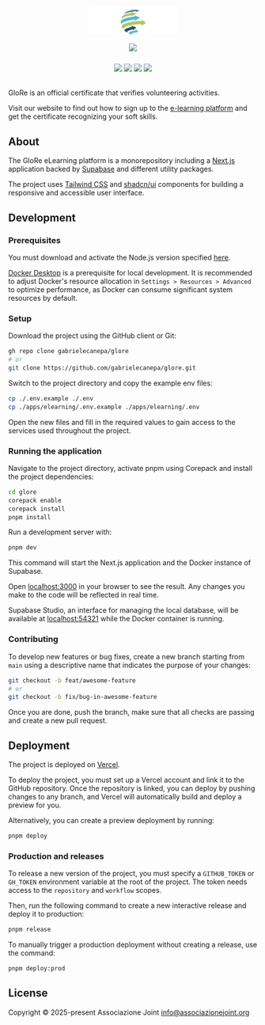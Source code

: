 <div align="center">
  <h1>
    <img src="logo.svg" alt="" width="180">
    <br>
    <a href="https://github.com/gabrielecanepa/glore/releases"><img src="https://img.shields.io/github/package-json/v/gabrielecanepa/glore?labelColor=24292e&color=5cb9d2&style=flat-square"></a>
  </h1>
  <a href="https://github.com/gabrielecanepa/glore/deployments/Production"><img src="https://img.shields.io/github/deployments/gabrielecanepa/glore/Production?logo=vercel&label=Production&labelColor=%2324292e"></a>
  <a href="https://github.com/gabrielecanepa/glore/deployments/Preview"><img src="https://img.shields.io/github/deployments/gabrielecanepa/glore/Preview?logo=vercel&label=Preview&labelColor=%2324292e"></a>
  <a href="https://github.com/gabrielecanepa/glore/actions/workflows/ci.yml"><img src="https://github.com/gabrielecanepa/glore/actions/workflows/ci.yml/badge.svg"></a>
  <a href="https://github.com/gabrielecanepa/glore/actions/workflows/github-code-scanning/codeql"><img src="https://github.com/gabrielecanepa/glore/actions/workflows/github-code-scanning/codeql/badge.svg"></a>
</div>
<br>

GloRe is an official certificate that verifies volunteering activities.

Visit our website to find out how to sign up to the [e-learning platform](https://elearning.glorecertificate.net) and get the certificate recognizing your soft skills.

## About

The GloRe eLearning platform is a monorepository including a <a href="https://nextjs.org">Next.js</a> application backed by <a href="https://supabase.com">Supabase</a> and different utility packages.

The project uses <a href="https://tailwindcss.com">Tailwind CSS</a> and <a href="https://ui.shadcn.com">shadcn/ui</a> components for building a responsive and accessible user interface.

## Development

### Prerequisites

You must download and activate the Node.js version specified [here](.node-version).

[Docker Desktop](https://docs.docker.com/desktop) is a prerequisite for local development. It is recommended to adjust Docker's resource allocation in `Settings > Resources > Advanced` to optimize performance, as Docker can consume significant system resources by default.

### Setup

Download the project using the GitHub client or Git:

```sh
gh repo clone gabrielecanepa/glore
# or
git clone https://github.com/gabrielecanepa/glore.git
```

Switch to the project directory and copy the example env files:

```sh
cp ./.env.example ./.env
cp ./apps/elearning/.env.example ./apps/elearning/.env
```

Open the new files and fill in the required values to gain access to the services used throughout the project.

### Running the application

Navigate to the project directory, activate pnpm using Corepack and install the project dependencies:

```sh
cd glore
corepack enable
corepack install
pnpm install
```

Run a development server with:

```bash
pnpm dev
```

This command will start the Next.js application and the Docker instance of Supabase.

Open [localhost:3000](http://localhost:3000) in your browser to see the result. Any changes you make to the code will be reflected in real time.

Supabase Studio, an interface for managing the local database, will be available at [localhost:54321](http://localhost:54321) while the Docker container is running.

### Contributing

To develop new features or bug fixes, create a new branch starting from `main` using a descriptive name that indicates the purpose of your changes:

```sh
git checkout -b feat/awesome-feature
# or
git checkout -b fix/bug-in-awesome-feature
```

Once you are done, push the branch, make sure that all checks are passing and create a new pull request.

## Deployment

The project is deployed on [Vercel](https://vercel.com).

To deploy the project, you must set up a Vercel account and link it to the GitHub repository. Once the repository is linked, you can deploy by pushing changes to any branch, and Vercel will automatically build and deploy a preview for you.

Alternatively, you can create a preview deployment by running:

```sh
pnpm deploy
```

### Production and releases

To release a new version of the project, you must specify a `GITHUB_TOKEN` or `GH_TOKEN` environment variable at the root of the project. The token needs access to the `repository` and `workflow` scopes.

Then, run the following command to create a new interactive release and deploy it to production:

```sh
pnpm release
```

To manually trigger a production deployment without creating a release, use the command:

```sh
pnpm deploy:prod
```

## License

Copyright © 2025-present Associazione Joint <info@associazionejoint.org>
